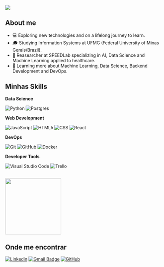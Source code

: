 ![](https://komarev.com/ghpvc/?username=victoriafloresdev&color=006bed)

## About me

- 💻 Exploring new technologies and on a lifelong journey to learn.
- 🎓 Studying Information Systems at UFMG (Federal University of Minas Gerais/Brazil).
- 💼 Reasearcher at SPEEDLab specializing in AI, Data Science and Machine Learning applied to healthcare.
- 🌱 Learning more about Machine Learning, Data Science, Backend Development and DevOps.

## Minhas Skills

**Data Science**

![Python](https://img.shields.io/badge/Python-14354C?style=for-the-badge&logo=python&logoColor=white)
![Postgres](https://img.shields.io/badge/PostgreSQL-316192?style=for-the-badge&logo=postgresql&logoColor=white)

**Web Development**

![JavaScript](https://img.shields.io/badge/-JavaScript-333333?style=flat&logo=javascript)
![HTML5](https://img.shields.io/badge/-HTML5-333333?style=flat&logo=HTML5)
![CSS](https://img.shields.io/badge/-CSS-333333?style=flat&logo=CSS3&logoColor=1572B6)
![React](https://img.shields.io/badge/-React-333333?style=flat&logo=react)

**DevOps**

![Git](https://img.shields.io/badge/-Git-333333?style=flat&logo=git)
![GitHub](https://img.shields.io/badge/-GitHub-333333?style=flat&logo=github)
![Docker](https://img.shields.io/badge/-Docker-333333?style=flat&logo=docker)

**Developer Tools**

![Visual Studio Code](https://img.shields.io/badge/-Visual%20Studio%20Code-333333?style=flat&logo=visual-studio-code&logoColor=007ACC)
![Trello](https://img.shields.io/badge/-Trello-333333?style=flat&logo=trello&logoColor=007ACC)

<br/>

<a href="https://github.com/victoriafloresdev" title="Perfil do Iuri">
  <img height="180em" src="https://github-readme-stats.vercel.app/api?username=victoriafloresdev&theme=dracula&show_icons=true" />
</a>

## Onde me encontrar

[![Linkedin](https://img.shields.io/badge/-victoriaflores-blue?style=flat-square&logo=Linkedin&logoColor=white&link=https://www.linkedin.com/in/victoriafloresmello/)](https://www.linkedin.com/in/victoriafloresmello/)
[![Gmail Badge](https://img.shields.io/badge/-victoriafloresmello@gmail.com-006bed?style=flat-square&logo=Gmail&logoColor=white&link=mailto:victoriafloresmello@gmail.com)](mailto:victoriafloresmello@gmail.com)
[![GitHub](https://img.shields.io/github/followers/victoriafloresdev?label=follow&style=social)](https://github.com/victoriafloresdev/)

<!---
victoriaflores4/victoriafloresdev is a ✨ special ✨ repository because its `README.md` (this file) appears on your GitHub profile.
You can click the Preview link to take a look at your changes.
--->
